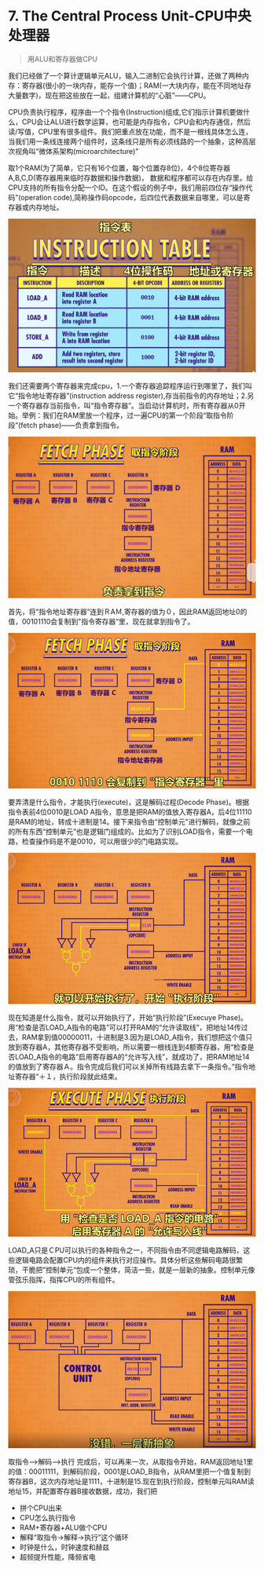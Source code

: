 # 7. The Central Process Unit-CPU中央处理器

> 用ALU和寄存器做CPU



我们已经做了一个算计逻辑单元ALU，输入二进制它会执行计算，还做了两种内存：寄存器(很小的一块内存，能存一个值)；RAM(一大块内存，能在不同地址存大量数字)，现在把这些放在一起，组建计算机的“心脏”——CPU。

CPU负责执行程序，程序由一个个指令(Instruction)组成,它们指示计算机要做什么，CPU会让ALU进行数学运算，也可能是内存指令，CPU会和内存通信，然后读/写值，CPU里有很多组件。我们把重点放在功能，而不是一根线具体怎么连，当我们用一条线连接两个组件时，这条线只是所有必须线路的一个抽象，这种高层次视角叫“微体系架构(microarchitecture)”

取1个RAM(为了简单，它只有16个位置，每个位置存8位)，4个8位寄存器A,B,C,D(寄存器用来临时存数据和操作数据)， 数据和程序都可以存在内存里。给CPU支持的所有指令分配一个ID。在这个假设的例子中，我们用前四位存“操作代码”(operation code),简称操作码opcode，后四位代表数据来自哪里，可以是寄存器或内存地址。

![](../assets/7-指令表.png)

我们还需要两个寄存器来完成cpu，1.一个寄存器追踪程序运行到哪里了，我们叫它“指令地址寄存器”(instruction address register),存当前指令的内存地址；2.另一个寄存器存当前指令，叫“指令寄存器”。当启动计算机时，所有寄存器从0开始。举例：我们在RAM里放一个程序，过一遍CPU的第一个阶段“取指令阶段”(fetch phase)——负责拿到指令。

![](../assets/7-fetch-phase.png)

首先，将“指令地址寄存器”连到ＲAＭ,寄存器的值为０，因此RAM返回地址0的值，00101110会复制到"指令寄存器“里，现在就拿到指令了。

![](../assets/7-fetch-phase-2.png)

要弄清是什么指令，才能执行(execute)，这是解码过程(Decode Phase)。根据指令表前4位0010是LOAD A指令，意思是把RAM的值放入寄存器A，后4位11110是RAM的地址，转成十进制是14。接下来指令由“控制单元”进行解码，就像之前的所有东西“控制单元”也是逻辑门组成的。比如为了识别LOAD指令，需要一个电路，检查操作码是不是0010，可以用很少的门电路实现。

![](../assets/7-decode-phase.png)

现在知道是什么指令，就可以开始执行了，开始“执行阶段”(Execuye Phase)。用“检查是否LOAD_A指令的电路”可以打开RAM的“允许读取线”，把地址14传过去，RAM拿到值00000011，十进制是3.因为是LOAD_A指令，我们想把这个值只放到寄存器A，其他寄存器不受影响，所以需要一根线连到4额寄存器，用“检查是否LOAD_A指令的电路”启用寄存器A的“允许写入线”，就成功了，把RAM地址14的值放到了寄存器Ａ。指令完成后我们可以关掉所有线路去拿下一条指令。”指令地址寄存器“＋１，执行阶段就此结束。

![](../assets/7-execute-phase.png)

LOAD_A只是ＣPU可以执行的各种指令之一，不同指令由不同逻辑电路解码，这些逻辑电路会配置CPU内的组件来执行对应操作。具体分析这些解码电路很繁琐，干脆把”控制单元“包成一个整体，简洁一些，就是一层新的抽象。控制单元像管弦乐指挥，指挥CPU的所有组件。

![](../assets/7-control-unit.png)

取指令-->解码-->执行 完成后，可以再来一次，从取指令开始，RAM返回地址1里的值：00011111，到解码阶段，0001是LOAD_B指令，从RAM里把一个值复制到寄存器B，这次内存地址是1111，十进制是15.现在到执行阶段，控制单元叫RAM读地址15，并配置寄存器B接收数据，成功，我们把

* 拼个CPU出来
* CPU怎么执行指令
* RAM+寄存器+ALU做个CPU
* 解释“取指令->解释->执行”这个循环
* 时钟是什么，时钟速度和赫兹
* 超频提升性能，降频省电